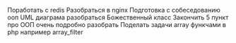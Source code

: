 Поработать с redis
Разобраться в nginx
Подготовка с собеседованию ооп 
UML диаграма разобраться
Божественный класс
Закончить 5 пункт про ООП очень подробно разобрать
Поделать задачи array функчами в php например array_filter